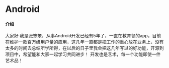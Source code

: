 # Android

#### 介绍
大家好 我是张笨笨，从事Android开发已经有5年了，一直在教育领的app，目前在维护一款百万级用户量的应用，这几年一直都是把工作的重心放在业务上，没有太多的时间去总结所学所得，在以后的日子里我会把这几年写过的好功能，开源到项目中，希望能和大家一起学习共同进步！ 开发也是艺术，每一个功能即使一件艺术品！

